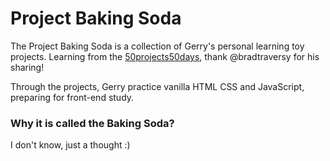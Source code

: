 # Project Baking Soda
The Project Baking Soda is a collection of Gerry's personal learning toy projects. Learning from the [50projects50days](https://github.com/bradtraversy/50projects50days?tab=readme-ov-file), thank @bradtraversy for his sharing!

Through the projects, Gerry practice vanilla HTML CSS and JavaScript, preparing for front-end study.

### Why it is called the Baking Soda?
I don't know, just a thought :)
